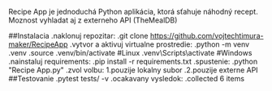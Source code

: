 Recipe App je jednoduchá Python aplikácia, ktorá sťahuje náhodný recept.
Moznost vyhladat aj z externeho API (TheMealDB)

##Instalacia
.naklonuj repozitar:
.git clone https://github.com/vojtechtimura-maker/RecipeApp
.vytvor a aktivuj virtualne prostredie:
.python -m venv .venv
.source .venv/bin/activate      #Linux
       .venv\Scripts\activate  #Windows
.nainstaluj requirements:
.pip install -r requirements.txt
.spustenie:
.python "Recipe App.py"
.zvol volbu: 1.pouzije lokalny subor
            .2.pouzije externe API
##Testovanie
.pytest tests/ -v
.ocakavany vysledok:
.collected 6 items
